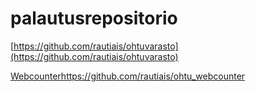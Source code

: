 # palautusrepositorio

[https://github.com/rautiais/ohtuvarasto](https://github.com/rautiais/ohtuvarasto)

[Webcounter](https://github.com/rautiais/ohtu_webcounter)https://github.com/rautiais/ohtu_webcounter
